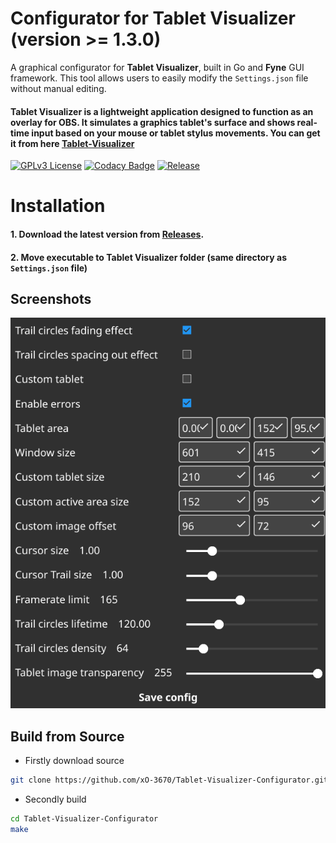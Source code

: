 # Configurator for **Tablet Visualizer** (version >= 1.3.0)

A graphical configurator for **Tablet Visualizer**, built in Go and **Fyne** GUI framework. This tool allows users to easily modify the `Settings.json` file without manual editing.
#### Tablet Visualizer is a lightweight application designed to function as an overlay for OBS. It simulates a graphics tablet's surface and shows real-time input based on your mouse or tablet stylus movements. You can get it from here [Tablet-Visualizer](https://github.com/xO-3670/Tablet-Visualizer)

[![GPLv3 License](https://img.shields.io/badge/License-GPL%20v3-yellow.svg)](https://choosealicense.com/licenses/gpl-3.0/)
[![Codacy Badge](https://app.codacy.com/project/badge/Grade/bc8dd4a9d59146b5b7eb37fd0bb5e52e)](https://app.codacy.com/gh/xO-3670/Tablet-Visualizer-Configurator/dashboard?utm_source=gh&utm_medium=referral&utm_content=&utm_campaign=Badge_grade)
[![Release](https://img.shields.io/github/v/release/xO-3670/Tablet-Visualizer-Configurator?include_prereleases)](https://github.com/xO-3670/Tablet-Visualizer-Configurator/releases/tag/0.1.0)


# Installation
#### 1. Download the latest version from [Releases](https://github.com/xO-3670/Tablet-Visualizer-Configurator/releases).  
#### 2. Move executable to **Tablet Visualizer** folder (same directory as `Settings.json` file)

## Screenshots

![App Screenshot](Screenshot1.png)

## Build from Source
- Firstly download source
```sh
git clone https://github.com/xO-3670/Tablet-Visualizer-Configurator.git
```

- Secondly build
```sh
cd Tablet-Visualizer-Configurator
make
```
